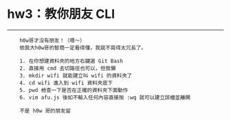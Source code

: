 # hw3：教你朋友 CLI
----
		h0w哥才沒有朋友！（喂～）
		依我大h0w哥的智商一定看得懂，我就不寫得太冗長了。

		1. 在你想建資料夾的地方右鍵選 Git Bash
		2. 直接用 cmd 去切路徑也可以，但我懶
		3. mkdir wifi 就能建立叫 wifi 的資料夾了
		4. cd wifi 進入到 wifi 資料夾底下
		5. pwd 檢查一下是否在正確的資料夾下面動作
		6. vim afu.js 後如不輸入任何內容直接按 :wq 就可以建立該檔並離開

		不是 h0w 哥的朋友留
